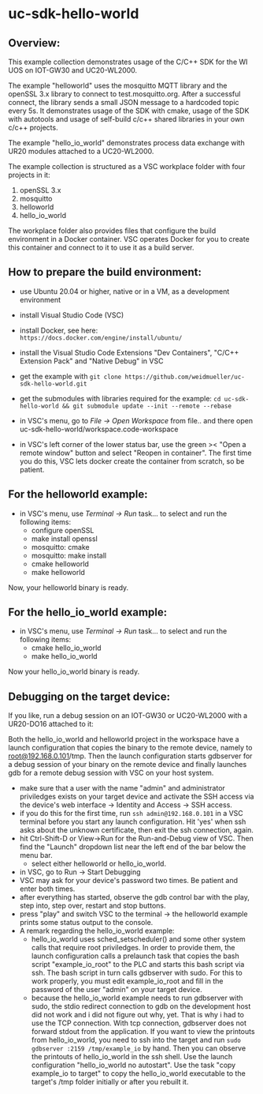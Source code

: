 <!--
Copyright 2023 Weidmueller Interface GmbH & Co. KG <oss@weidmueller.com>
SPDX-FileCopyrightText: 2023 

SPDX-License-Identifier: Apache-2.0
-->

# uc-sdk-hello-world

## Overview:

This example collection demonstrates usage of the C/C++ SDK for the WI UOS on IOT-GW30 and UC20-WL2000.

The example "helloworld" uses the mosquitto MQTT library and the openSSL 3.x library to connect to test.mosquitto.org. After a successful connect, the library sends a small JSON message to a hardcoded topic every 5s.
It demonstrates usage of the SDK with cmake, usage of the SDK with autotools and usage of self-build c/c++ shared libraries in your own c/c++ projects.

The example "hello_io_world" demonstrates process data exchange with UR20 modules attached to a UC20-WL2000.

The example collection is structured as a VSC workplace folder with four projects in it:

1. openSSL 3.x
2. mosquitto
3. helloworld
4. hello_io_world

The workplace folder also provides files that configure the build environment in a Docker container. VSC operates Docker for you to create this container and connect to it to use it as a build server.

## How to prepare the build environment:

- use Ubuntu 20.04 or higher, native or in a VM, as a development environment

- install Visual Studio Code (VSC)

- install Docker, see here: `https://docs.docker.com/engine/install/ubuntu/`

- install the Visual Studio Code Extensions "Dev Containers", "C/C++ Extension Pack" and "Native Debug" in VSC

- get the example with `git clone https://github.com/weidmueller/uc-sdk-hello-world.git`

- get the submodules with libraries required for the example: `cd uc-sdk-hello-world && git submodule update --init --remote --rebase`

- in VSC's menu, go to *File -> Open Workspace* from file.. and there open uc-sdk-hello-world/workspace.code-workspace

- in VSC's left corner of the lower status bar, use the green >< "Open a remote window" button and select "Reopen in container". The first time you do this, VSC lets docker create the container from scratch, so be patient.

## For the helloworld example:

- in VSC's menu, use *Terminal -> Run* task... to select and run the following items:
    - configure openSSL
    - make install openssl
    - mosquitto: cmake
    - mosquitto: make install
    - cmake helloworld
    - make helloworld
    
Now, your helloworld binary is ready.

## For the hello_io_world example:

- in VSC's menu, use *Terminal -> Run* task... to select and run the following items:
    - cmake hello_io_world
    - make hello_io_world

Now your hello_io_world binary is ready. 

## Debugging on the target device:

If you like, run a debug session on an IOT-GW30 or UC20-WL2000 with a UR20-DO16 attached to it:

Both the hello_io_world and helloworld project in the workspace have a launch configuration that copies the binary to the remote device, namely to root@192.168.0.101/tmp.
Then the launch configuration starts gdbserver for a debug session of your binary on the remote device and finally launches gdb for a remote debug session with VSC on your host system.

- make sure that a user with the name "admin" and administrator priviledges exists on your target device and activate the SSH access via the device's web interface -> Identity and Access -> SSH access.
- if you do this for the first time, run `ssh admin@192.168.0.101` in a VSC terminal before you start any launch configuration. Hit 'yes' when ssh asks about the unknown certificate, then exit the ssh connection, again.
- hit Ctrl-Shift-D or View->Run for the Run-and-Debug view of VSC. Then find the "Launch" dropdown list near the left end of the bar below the menu bar.
    - select either helloworld or hello_io_world.
- in VSC, go to Run -> Start Debugging
- VSC may ask for your device's password two times. Be patient and enter both times.
- after everything has started, observe the gdb control bar with the play, step into, step over, restart and stop buttons. 
- press "play" and switch VSC to the terminal -> the helloworld example prints some status output to the console.
- A remark regarding the hello_io_world example: 
    - hello_io_world uses sched_setscheduler() and some other system calls that require root priviledges. In order to provide them, the launch configuration calls a prelaunch task that copies the bash script "example_io_root" to the PLC and starts this bash script via ssh. The bash script in turn calls gdbserver with sudo. For this to work properly, you must edit example_io_root and fill in the password of the user "admin" on your target device.
    - because the hello_io_world example needs to run gdbserver with sudo, the stdio redirect connection to gdb on the development host did not work and i did not figure out why, yet. That is why i had to use the TCP connection. With tcp connection, gdbserver does not forward stdout from the application. If you want to view the printouts from hello_io_world, you need to ssh into the target and run `sudo gdbserver :2159 /tmp/example_io` by hand. Then you can observe the printouts of hello_io_world in the ssh shell. Use the launch configuration "hello_io_world no autostart". Use the task "copy example_io to target" to copy the hello_io_world executable to the target's /tmp folder initially or after you rebuilt it.